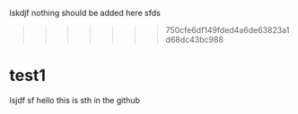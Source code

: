 lskdjf nothing should be added here
sfds
>>>>>>> 750cfe6df149fded4a6de63823a1d68dc43bc988
# test1
lsjdf
sf
hello this is sth in the github
